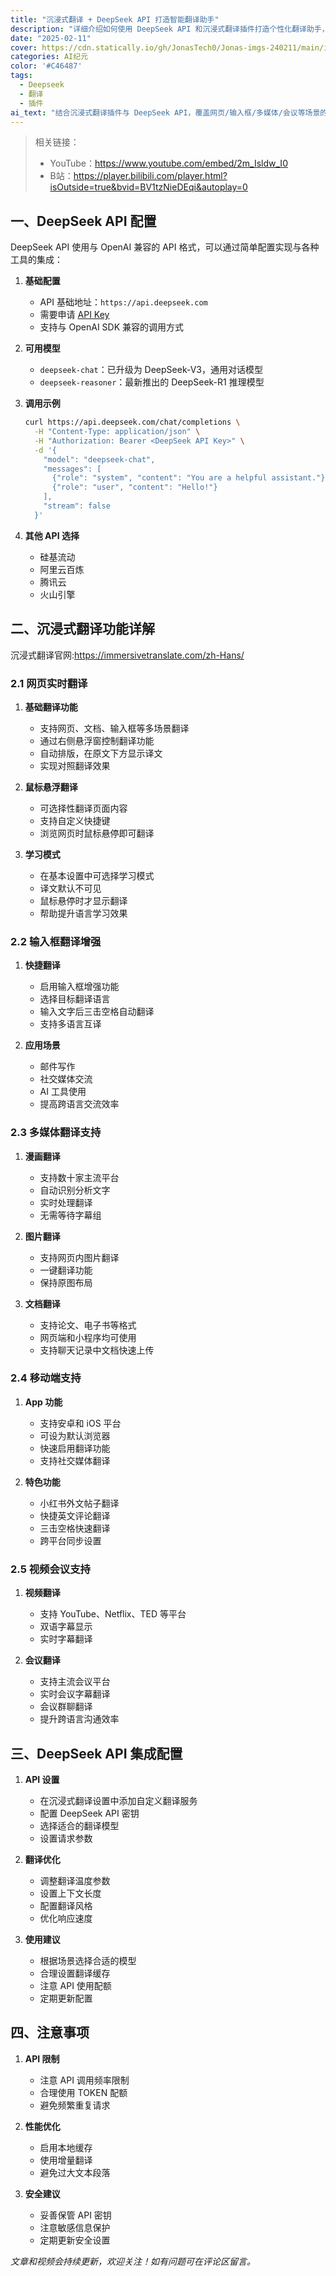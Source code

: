 ```yaml
---
title: "沉浸式翻译 + DeepSeek API 打造智能翻译助手"
description: "详细介绍如何使用 DeepSeek API 和沉浸式翻译插件打造个性化翻译助手，包括 API 配置、翻译功能设置等内容"
date: "2025-02-11"
cover: https://cdn.statically.io/gh/JonasTech0/Jonas-imgs-240211/main/images沉浸翻译.jpg
categories: AI纪元
color: '#C46487'
tags:
  - Deepseek
  - 翻译
  - 插件
ai_text: "结合沉浸式翻译插件与 DeepSeek API，覆盖网页/输入框/多媒体/会议等场景的翻译增强，并给出模型选择、参数优化、配额与安全建议，帮助你搭建一套可定制的跨平台翻译助手。"
---
```


> 相关链接：
> - YouTube：<https://www.youtube.com/embed/2m_Isldw_I0>
> - B站：<https://player.bilibili.com/player.html?isOutside=true&bvid=BV1tzNieDEqi&autoplay=0>

## 一、DeepSeek API 配置

DeepSeek API 使用与 OpenAI 兼容的 API 格式，可以通过简单配置实现与各种工具的集成：

1. **基础配置**
   - API 基础地址：`https://api.deepseek.com`
   - 需要申请 [API Key](https://platform.deepseek.com/api_keys)
   - 支持与 OpenAI SDK 兼容的调用方式

2. **可用模型**
   - `deepseek-chat`：已升级为 DeepSeek-V3，通用对话模型
   - `deepseek-reasoner`：最新推出的 DeepSeek-R1 推理模型

3. **调用示例**
   ```bash
   curl https://api.deepseek.com/chat/completions \
     -H "Content-Type: application/json" \
     -H "Authorization: Bearer <DeepSeek API Key>" \
     -d '{
       "model": "deepseek-chat",
       "messages": [
         {"role": "system", "content": "You are a helpful assistant."},
         {"role": "user", "content": "Hello!"}
       ],
       "stream": false
     }'
   ```

4. **其他 API 选择**
   - 硅基流动
   - 阿里云百炼
   - 腾讯云
   - 火山引擎

## 二、沉浸式翻译功能详解

沉浸式翻译官网:https://immersivetranslate.com/zh-Hans/

### 2.1 网页实时翻译

1. **基础翻译功能**
   - 支持网页、文档、输入框等多场景翻译
   - 通过右侧悬浮窗控制翻译功能
   - 自动排版，在原文下方显示译文
   - 实现对照翻译效果

2. **鼠标悬浮翻译**
   - 可选择性翻译页面内容
   - 支持自定义快捷键
   - 浏览网页时鼠标悬停即可翻译

3. **学习模式**
   - 在基本设置中可选择学习模式
   - 译文默认不可见
   - 鼠标悬停时才显示翻译
   - 帮助提升语言学习效果

### 2.2 输入框翻译增强

1. **快捷翻译**
   - 启用输入框增强功能
   - 选择目标翻译语言
   - 输入文字后三击空格自动翻译
   - 支持多语言互译

2. **应用场景**
   - 邮件写作
   - 社交媒体交流
   - AI 工具使用
   - 提高跨语言交流效率

### 2.3 多媒体翻译支持

1. **漫画翻译**
   - 支持数十家主流平台
   - 自动识别分析文字
   - 实时处理翻译
   - 无需等待字幕组

2. **图片翻译**
   - 支持网页内图片翻译
   - 一键翻译功能
   - 保持原图布局

3. **文档翻译**
   - 支持论文、电子书等格式
   - 网页端和小程序均可使用
   - 支持聊天记录中文档快速上传

### 2.4 移动端支持

1. **App 功能**
   - 支持安卓和 iOS 平台
   - 可设为默认浏览器
   - 快速启用翻译功能
   - 支持社交媒体翻译

2. **特色功能**
   - 小红书外文帖子翻译
   - 快捷英文评论翻译
   - 三击空格快速翻译
   - 跨平台同步设置

### 2.5 视频会议支持

1. **视频翻译**
   - 支持 YouTube、Netflix、TED 等平台
   - 双语字幕显示
   - 实时字幕翻译

2. **会议翻译**
   - 支持主流会议平台
   - 实时会议字幕翻译
   - 会议群聊翻译
   - 提升跨语言沟通效率

## 三、DeepSeek API 集成配置

1. **API 设置**
   - 在沉浸式翻译设置中添加自定义翻译服务
   - 配置 DeepSeek API 密钥
   - 选择适合的翻译模型
   - 设置请求参数

2. **翻译优化**
   - 调整翻译温度参数
   - 设置上下文长度
   - 配置翻译风格
   - 优化响应速度

3. **使用建议**
   - 根据场景选择合适的模型
   - 合理设置翻译缓存
   - 注意 API 使用配额
   - 定期更新配置

## 四、注意事项

1. **API 限制**
   - 注意 API 调用频率限制
   - 合理使用 TOKEN 配额
   - 避免频繁重复请求

2. **性能优化**
   - 启用本地缓存
   - 使用增量翻译
   - 避免过大文本段落

3. **安全建议**
   - 妥善保管 API 密钥
   - 注意敏感信息保护
   - 定期更新安全设置

*文章和视频会持续更新，欢迎关注！如有问题可在评论区留言。* 

